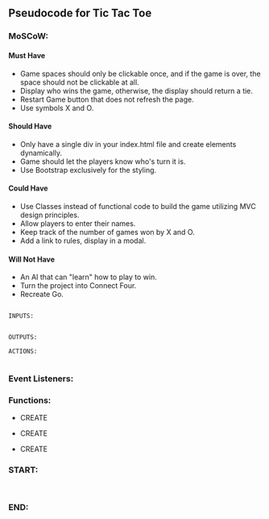 ## Pseudocode for Tic Tac Toe

### MoSCoW:

#### Must Have
- Game spaces should only be clickable once, and if the game is over, the space should not be clickable at all.
- Display who wins the game, otherwise, the display should return a tie.
- Restart Game button that does not refresh the page.
- Use symbols X and O.

#### Should Have
- Only have a single div in your index.html file and create elements dynamically.
- Game should let the players know who's turn it is.
- Use Bootstrap exclusively for the styling.

#### Could Have
- Use Classes instead of functional code to build the game utilizing MVC design principles.
- Allow players to enter their names.
- Keep track of the number of games won by X and O.
- Add a link to rules, display in a modal.

#### Will Not Have
- An AI that can "learn" how to play to win.
- Turn the project into Connect Four.
- Recreate Go.

 



```

INPUTS:

  
OUTPUTS:

ACTIONS:
 
```

### Event Listeners:



### Functions:
- CREATE


- CREATE 


- CREATE 

 ### START:
 ```

 
 ```
 
 
 ### END:
 ```
 
 ```
